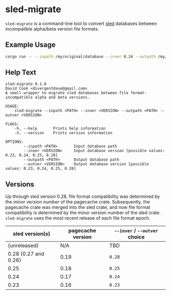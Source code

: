 # sled-migrate

`sled-migrate` is a command-line tool to convert [sled](https://github.com/spacejam/sled) databases between incompatible alpha/beta version file formats.

## Example Usage

```bash
cargo run -- --inpath /my/original/database --inver 0.24 --outpath /my/converted/database --outver 0.28
```

## Help Text

```
sled-migrate 0.1.0
David Cook <divergentdave@gmail.com>
A small wrapper to migrate sled databases between file format-incompatible alpha and beta versions.

USAGE:
    sled-migrate --inpath <PATH> --inver <VERSION> --outpath <PATH> --outver <VERSION>

FLAGS:
    -h, --help       Prints help information
    -V, --version    Prints version information

OPTIONS:
        --inpath <PATH>       Input database path
        --inver <VERSION>     Input database version [possible values: 0.23, 0.24, 0.25, 0.28]
        --outpath <PATH>      Output database path
        --outver <VERSION>    Output database version [possible values: 0.23, 0.24, 0.25, 0.28]
```

## Versions

Up through sled version 0.28, file format compatibility was determined by the minor version number of the pagecache crate. Subsequently, the pagecache crate was merged into the sled crate, and now file format compatibility is determined by the minor version number of the sled crate. `sled-migrate` uses the most recent release of each file format epoch.

| sled version(s) | pagecache version | `--inver` / `--outver` choice |
| --- | --- | --- |
| (unreleased) | N/A | TBD |
| 0.28 (0.27 and 0.26) | 0.19 | `0.28` |
| 0.25 | 0.18 | `0.25` |
| 0.24 | 0.17 | `0.24` |
| 0.23 | 0.16 | `0.23` |
